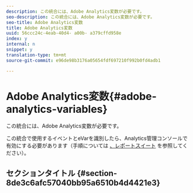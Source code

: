 ```yaml
---
description: この統合には、Adobe Analytics変数が必要です。
seo-description: この統合には、Adobe Analytics変数が必要です。
seo-title: Adobe Analytics変数
title: Adobe Analytics変数
uuid: 56ccc24c-4eab-40d4- a00b- a379cffd958e
index: y
internal: n
snippet: y
translation-type: tm+mt
source-git-commit: e96de98b3176a05654fdf697210f992b0fd4adb1

---
```



# Adobe Analytics変数{#adobe-analytics-variables}

この統合には、Adobe Analytics変数が必要です。

この統合で使用するイベントとeVarを識別したら、Analytics管理コンソールで有効にする必要があります（手順については [、レポートスイート](http://microsite.omniture.com/t2/help/en_US/reference/index.html?f=report_suites_admin) を参照してください）。

## セクションタイトル {#section-8de3c6afc57040bb95a6510b4d4421e3}

